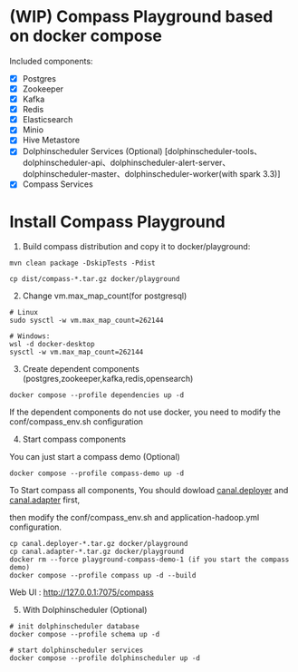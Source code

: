 # (WIP) Compass Playground based on docker compose

Included components:

- [X] Postgres
- [X] Zookeeper
- [X] Kafka
- [X] Redis
- [X] Elasticsearch
- [X] Minio
- [X] Hive Metastore
- [X] Dolphinscheduler Services (Optional) [dolphinscheduler-tools、dolphinscheduler-api、dolphinscheduler-alert-server、dolphinscheduler-master、dolphinscheduler-worker(with spark 3.3)]
- [X] Compass Services

# Install Compass Playground

1. Build compass distribution and copy it to docker/playground:

```
mvn clean package -DskipTests -Pdist

cp dist/compass-*.tar.gz docker/playground
```

2. Change vm.max_map_count(for postgresql)
```
# Linux
sudo sysctl -w vm.max_map_count=262144

# Windows: 
wsl -d docker-desktop
sysctl -w vm.max_map_count=262144
```

3. Create dependent components (postgres,zookeeper,kafka,redis,opensearch)
```
docker compose --profile dependencies up -d
```
If the dependent components do not use docker, you need to modify the conf/compass_env.sh configuration


4. Start compass components

You can just start a compass demo (Optional)
```
docker compose --profile compass-demo up -d
```

To Start compass all components, You should dowload [canal.deployer](https://github.com/alibaba/canal/releases/download/canal-1.1.6/canal.deployer-1.1.6.tar.gz) and [canal.adapter](https://github.com/alibaba/canal/releases/download/canal-1.1.6/canal.adapter-1.1.6.tar.gz) first,

then modify the conf/compass_env.sh and application-hadoop.yml configuration.

```
cp canal.deployer-*.tar.gz docker/playground
cp canal.adapter-*.tar.gz docker/playground
docker rm --force playground-compass-demo-1 (if you start the compass demo)
docker compose --profile compass up -d --build
```

Web UI : http://127.0.0.1:7075/compass

5. With Dolphinscheduler (Optional)
```
# init dolphinscheduler database
docker compose --profile schema up -d

# start dolphinscheduler services
docker compose --profile dolphinscheduler up -d
```
